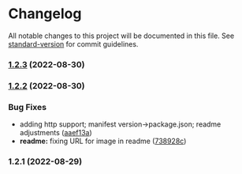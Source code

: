 # Changelog

All notable changes to this project will be documented in this file. See [standard-version](https://github.com/conventional-changelog/standard-version) for commit guidelines.

### [1.2.3](https://github.com/searchspring/snapfu-extension/compare/v1.2.2...v1.2.3) (2022-08-30)

### [1.2.2](https://github.com/searchspring/snapfu-extension/compare/v1.2.1...v1.2.2) (2022-08-30)


### Bug Fixes

* adding http support; manifest version->package.json; readme adjustments ([aaef13a](https://github.com/searchspring/snapfu-extension/commit/aaef13a0796e3a9429ed244a8c25b56387e1618a))
* **readme:** fixing URL for image in readme ([738928c](https://github.com/searchspring/snapfu-extension/commit/738928cf46e9d458a99263a601778da57b41b286))

### 1.2.1 (2022-08-29)

